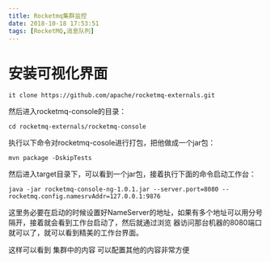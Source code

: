 ```yaml
---
title: Rocketmq集群监控
date: 2018-10-18 17:53:51
tags: [RocketMQ,消息队列]
---
```


# 安装可视化界面

```
it clone https://github.com/apache/rocketmq-externals.git
```

然后进入rocketmq-console的目录：

```
cd rocketmq-externals/rocketmq-console
```


执行以下命令对rocketmq-cosole进行打包，把他做成一个jar包：

```
mvn package -DskipTests
```

然后进入target目录下，可以看到一个jar包，接着执行下面的命令启动工作台：

```
java -jar rocketmq-console-ng-1.0.1.jar --server.port=8080 --rocketmq.config.namesrvAddr=127.0.0.1:9876
```

这里务必要在启动的时候设置好NameServer的地址，如果有多个地址可以用分号隔开，接着就会看到工作台启动了，然后就通过浏览
器访问那台机器的8080端口就可以了，就可以看到精美的工作台界面。

这样可以看到 集群中的内容  可以配置其他的内容非常方便